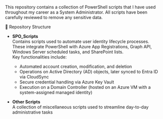 This repository contains a collection of PowerShell scripts that I have used throughout my career as a System Administrator. All scripts have been carefully reviewed to remove any sensitive data.

📁 Repository Structure

- **SPO_Scripts**  
  Contains scripts used to automate user identity lifecycle processes. These integrate PowerShell with Azure App Registrations, Graph API, Windows Server scheduled tasks, and SharePoint lists.  
  Key functionalities include:
  - Automated account creation, modification, and deletion
  - Operations on Active Directory (AD) objects, later synced to Entra ID via CloudSync
  - Secure credential handling via Azure Key Vault
  - Execution on a Domain Controller (hosted on an Azure VM with a system-assigned managed identity)


- **Other Scripts**  
  A collection of miscellaneous scripts used to streamline day-to-day administrative tasks
